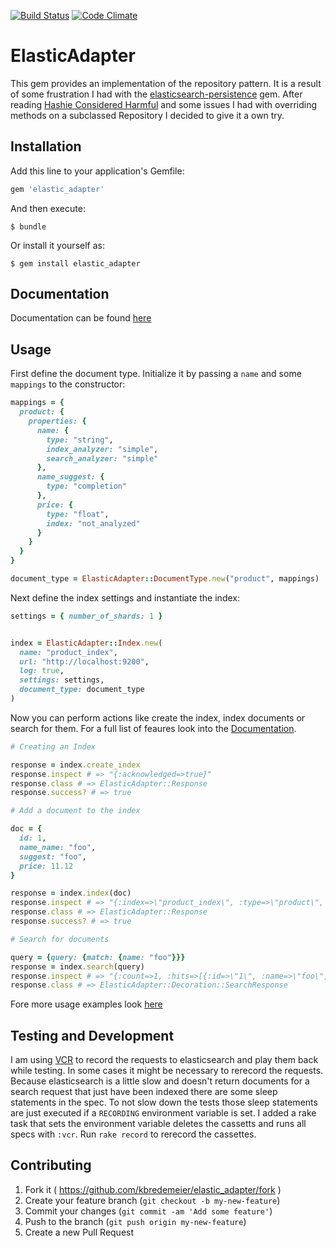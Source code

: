 [![Build Status](https://travis-ci.org/kbredemeier/elastic_adatper.svg?branch=master)](https://travis-ci.org/kbredemeier/elastic_adatper) [![Code Climate](https://codeclimate.com/github/kbredemeier/elastic_adatper/badges/gpa.svg)](https://codeclimate.com/github/kbredemeier/elastic_adatper)

# ElasticAdapter

This gem provides an implementation of the repository pattern. It is a result of some frustration
I had with the [elasticsearch-persistence](https://github.com/elasticsearch/elasticsearch-rails/tree/master/elasticsearch-persistence) gem. After reading [Hashie Considered Harmful](http://www.schneems.com/2014/12/15/hashie-considered-harmful.html) and some issues
I had with overriding methods on a subclassed Repository I decided to give it a own try.

## Installation

Add this line to your application's Gemfile:

```ruby
gem 'elastic_adapter'
```

And then execute:

    $ bundle

Or install it yourself as:

    $ gem install elastic_adapter

## Documentation

Documentation can be found [here](http://www.rubydoc.info/github/kbredemeier/elastic_adatper/)

## Usage

First define the document type. Initialize it by passing a `name` and some `mappings` to the constructor:

```ruby
mappings = {
  product: {
    properties: {
      name: {
        type: "string",
        index_analyzer: "simple",
        search_analyzer: "simple"
      },
      name_suggest: {
        type: "completion"
      },
      price: {
        type: "float",
        index: "not_analyzed"
      }
    }
  }
}

document_type = ElasticAdapter::DocumentType.new("product", mappings)
```

Next define the index settings and instantiate the index:

```ruby
settings = { number_of_shards: 1 }


index = ElasticAdapter::Index.new(
  name: "product_index",
  url: "http://localhost:9200",
  log: true,
  settings: settings,
  document_type: document_type
)
```

Now you can perform actions like create the index, index documents or search for them.
For a full list of feaures look into the [Documentation](http://www.rubydoc.info/github/kbredemeier/elastic_adatper/master/ElasticAdapter/Index).

```ruby
# Creating an Index

response = index.create_index
response.inspect # => "{:acknowledged=>true}"
response.class # => ElasticAdapter::Response
response.success? # => true

# Add a document to the index

doc = {
  id: 1,
  name_name: "foo",
  suggest: "foo",
  price: 11.12
}

response = index.index(doc)
response.inspect # => "{:index=>\"product_index\", :type=>\"product\", :id=>\"1\", :version=>1, :created=>true}"
response.class # => ElasticAdapter::Response
response.success? # => true

# Search for documents

query = {query: {match: {name: "foo"}}}
response = index.search(query)
response.inspect # => "{:count=>1, :hits=>[{:id=>\"1\", :name=>\"foo\", :name_suggest=>\"foo\", :price=>11.12}]}"
response.class # => ElasticAdapter::Decoration::SearchResponse
```

Fore more usage examples look [here](https://github.com/kbredemeier/elastic_adatper/tree/master/examples)

## Testing and Development

I am using [VCR](https://github.com/vcr/vcr) to record the requests to elasticsearch and play them back while testing.
In some cases it might be necessary to rerecord the requests. Because elasticsearch is a little slow and doesn't return documents for a
search request that just have been indexed there are some sleep statements in the spec. To not slow down the tests those sleep statements
are just executed if a `RECORDING` environment variable is set. I added a rake task that sets the environment variable deletes the cassetts
and runs all specs with `:vcr`. Run `rake record` to rerecord the cassettes.

## Contributing

1. Fork it ( https://github.com/kbredemeier/elastic_adapter/fork )
2. Create your feature branch (`git checkout -b my-new-feature`)
3. Commit your changes (`git commit -am 'Add some feature'`)
4. Push to the branch (`git push origin my-new-feature`)
5. Create a new Pull Request
